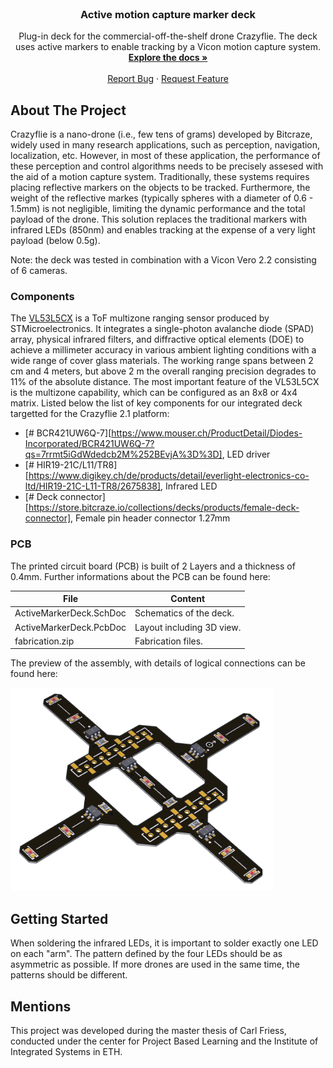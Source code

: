 
<!--
*** Template source: https://github.com/othneildrew/Best-README-Template/blob/master/README.md
-->

<!-- PROJECT SHIELDS -->
<!--
*** I'm using markdown "reference style" links for readability.
*** Reference links are enclosed in brackets [ ] instead of parentheses ( ).
*** See the bottom of this document for the declaration of the reference variables
*** for contributors-url, forks-url, etc. This is an optional, concise syntax you may use.
*** https://www.markdownguide.org/basic-syntax/#reference-style-links
-->

<!-- PROJECT LOGO -->
<br />
<p align="center">

  <h3 align="center">Active motion capture marker deck</h3>

  <p align="center">
    Plug-in deck for the commercial-off-the-shelf drone Crazyflie. The deck uses active markers to enable tracking by a Vicon motion capture system. 
    <br />
    <a href="https://github.com/ETH-PBL/Active-motion-capture-marker-deck"><strong>Explore the docs »</strong></a>
    <br />
    <br />
    <a href="https://github.com/ETH-PBL/Active-motion-capture-marker-deck/issues">Report Bug</a>
    ·
    <a href="https://github.com/ETH-PBL/Active-motion-capture-marker-deck/issues">Request Feature</a>
  </p>
</p>



<!-- ABOUT THE PROJECT -->
## About The Project

Crazyflie is a nano-drone (i.e., few tens of grams) developed by Bitcraze, widely used in many research applications, such as perception, navigation, localization, etc. However, in most of these application, the performance of these perception and control algorithms needs to be precisely assesed with the aid of a motion capture system. Traditionally, these systems requires placing reflective markers on the objects to be tracked. Furthermore, the weight of the reflective markes (typically spheres with a diameter of 0.6 - 1.5mm) is not negligible, limiting the dynamic performance and the total payload of the drone. This solution replaces the traditional markers with infrared LEDs (850nm) and enables tracking at the expense of a very light payload (below 0.5g).

Note: the deck was tested in combination with a Vicon Vero 2.2 consisting of 6 cameras.


### Components
The <a href="www.st.com/en/imaging-and-photonics-solutions/vl53l5cx.html">VL53L5CX</a> is a ToF multizone ranging sensor produced by STMicroelectronics. 
It integrates a single-photon avalanche diode (SPAD) array, physical infrared filters, and diffractive optical elements (DOE) to achieve a millimeter accuracy in various ambient lighting conditions with a wide range of cover glass materials. The working range spans between 2 cm and 4 meters, but above 2 m the overall ranging precision degrades to 11% of the absolute distance. The most important feature of the VL53L5CX is the multizone capability, which can be configured as an 8x8 or 4x4 matrix. 
Listed below the list of key components for our integrated deck targetted for the Crazyflie 2.1 platform: 

* [# BCR421UW6Q-7][https://www.mouser.ch/ProductDetail/Diodes-Incorporated/BCR421UW6Q-7?qs=7rrmt5iGdWdedcb2M%252BEvjA%3D%3D],       LED driver
* [# HIR19-21C/L11/TR8][https://www.digikey.ch/de/products/detail/everlight-electronics-co-ltd/HIR19-21C-L11-TR8/2675838],       Infrared LED
* [# Deck connector][https://store.bitcraze.io/collections/decks/products/female-deck-connector],       Female pin header connector 1.27mm
### PCB 
The printed circuit board (PCB) is built of 2 Layers and a thickness of 0.4mm. Further informations about the PCB can be found here:

File                                  | Content
--------------------------------------|--------
ActiveMarkerDeck.SchDoc                 | Schematics of the deck.
ActiveMarkerDeck.PcbDoc                     | Layout including 3D view.
fabrication.zip			      | Fabrication files.


The preview of the assembly, with details of logical connections can be found here:

<a href="https://github.com/ETH-PBL/Active-motion-capture-marker-deck">
    <img src="deck.png" alt="Logo" width="420" height="325">
</a>

<!-- GETTING STARTED -->

## Getting Started
When soldering the infrared LEDs, it is important to solder exactly one LED on each "arm". The pattern defined by the four LEDs should be as asymmetric as possible. If more drones are used in the same time, the patterns should be different.


## Mentions

This project was developed during the master thesis of Carl Friess, conducted under the center for Project Based Learning and the Institute of Integrated Systems in ETH.
